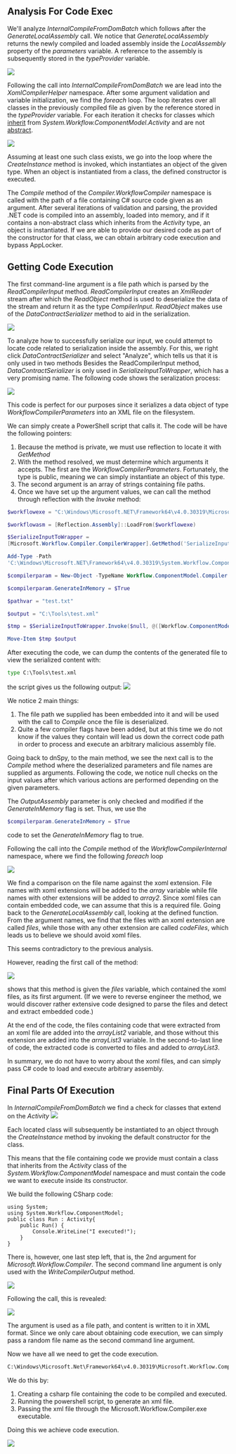 ## Analysis For Code Exec
We'll analyze _InternalCompileFromDomBatch_ which follows after the _GenerateLocalAssembly_ call.
We notice that _GenerateLocalAssembly_ returns the newly compiled and loaded assembly inside the _LocalAssembly_ property of the _parameters_ variable. A reference to the assembly is subsequently stored in the _typeProvider_ variable.

![](../../../Screenshots/lap-stp.png)

Following the call into _InternalCompileFromDomBatch_ we are lead into the _XomlCompilerHelper_ namespace. After some argument validation and variable initialization, we find the _foreach_ loop.
The loop iterates over all classes in the previously compiled file as given by the reference stored in the _typeProvider_ variable. For each iteration it checks for classes which [inherit](https://docs.microsoft.com/en-us/dotnet/csharp/tutorials/inheritance) from _System.Workflow.ComponentModel.Activity_ and are not [abstract](https://docs.microsoft.com/en-us/dotnet/csharp/language-reference/keywords/abstract).

![](../../../Screenshots/fel-icfdb.png)

Assuming at least one such class exists, we go into the loop where the _CreateInstance_ method is invoked, which instantiates an object of the given type.
When an object is instantiated from a class, the defined constructor is executed.

The _Compile_ method of the _Compiler.WorkflowCompiler_ namespace is called with the path of a file containing C# source code given as an argument. After several iterations of validation and parsing, the provided .NET code is compiled into an assembly, loaded into memory, and if it contains a non-abstract class which inherits from the _Activity_ type, an object is instantiated.
If we are able to provide our desired code as part of the constructor for that class, we can obtain arbitrary code execution and bypass AppLocker.

## Getting Code Execution
The first command-line argument is a file path which is parsed by the _ReadCompilerInput_ method.
_ReadCompilerInput_ creates an _XmlReader_ stream after which the _ReadObject_ method is used to deserialize the data of the stream and return it as the type _CompilerInput_.
_ReadObject_ makes use of the _DataContractSerializer_ method to aid in the serialization.

![](../../../Screenshots/rci-s.png)

To analyze how to successfully serialize our input, we could attempt to locate code related to serialization inside the assembly.
For this, we right click _DataContractSerializer_ and select "Analyze", which tells us that it is only used in two methods
Besides the ReadCompilerInput method, _DataContractSerializer_ is only used in _SerializeInputToWrapper_, which has a very promising name.
The following code shows the seralization process:

![](../../../Screenshots/sr-dot.png)

This code is perfect for our purposes since it serializes a data object of type _WorkflowCompilerParameters_ into an XML file on the filesystem.

We can simply create a PowerShell script that calls it.
The code will be have the following pointers:
1. Because the method is private, we must use reflection to locate it with _GetMethod_
2. With the method resolved, we must determine which arguments it accepts. The first are the _WorkflowCompilerParameters_. Fortunately, the type is public, meaning we can simply instantiate an object of this type. 
3. The second argument is an array of strings containing file paths.
4. Once we have set up the argument values, we can call the method through reflection with the _Invoke_ method:

```Powershell 
$workflowexe = "C:\Windows\Microsoft.NET\Framework64\v4.0.30319\Microsoft.Workflow.Compiler.exe"

$workflowasm = [Reflection.Assembly]::LoadFrom($workflowexe)

$SerializeInputToWrapper = 
[Microsoft.Workflow.Compiler.CompilerWrapper].GetMethod('SerializeInputToWrapper', [Reflection.BindingFlags] 'NonPublic, Static')

Add-Type -Path 
'C:\Windows\Microsoft.NET\Framework64\v4.0.30319\System.Workflow.ComponentModel.dll'

$compilerparam = New-Object -TypeName Workflow.ComponentModel.Compiler.WorkflowCompilerParameters

$compilerparam.GenerateInMemory = $True

$pathvar = "test.txt"

$output = "C:\Tools\test.xml"

$tmp = $SerializeInputToWrapper.Invoke($null, @([Workflow.ComponentModel.Compiler.WorkflowCompilerParameters] $compilerparam, [String[]] @(,$pathvar)))

Move-Item $tmp $output
```

After executing the code, we can dump the contents of the generated file to view the serialized content with:
```cmd
type C:\Tools\test.xml
```

the script gives us the following output:
![](../../../Screenshots/sr-xml-s.png)

We notice 2 main things:
1. The file path we supplied has been embedded into it and will be used with the call to _Compile_ once the file is deserialized.
2. Quite a few compiler flags have been added, but at this time we do not know if the values they contain will lead us down the correct code path in order to process and execute an arbitrary malicious assembly file.


Going back to dnSpy, to the main method, we see the next call is to the _Compile_ method where the deserialized parameters and file names are supplied as arguments.
Following the code, we notice null checks on the input values after which various actions are performed depending on the given parameters.

The _OutputAssembly_ parameter is only checked and modified if the _GenerateInMemory_ flag is set.
Thus, we use the 
```Powershell
$compilerparam.GenerateInMemory = $True
```
code to set the _GenerateInMemory_ flag to true.

Following the call into the _Compile_ method of the _WorkflowCompilerInternal_ namespace, where we find the following _foreach_ loop

![](../../../Screenshots/xoml-n-s.png)

We find a comparison on the file name against the xoml extension.
File names with xoml extensions will be added to the _array_ variable while file names with other extensions will be added to _array2_. Since xoml files can contain embedded code, we can assume that this is a required file.
Going back to the _GenerateLocalAssembly_ call, looking at the defined function.
From the argument names, we find that the files with an xoml extension are called _files_, while those with any other extension are called _codeFiles_, which leads us to believe we should avoid xoml files.

This seems contradictory to the previous analysis.

However, reading the first call of the method:

![](../../../Screenshots/fc-gla.png)
 
 shows that this method is given the _files_ variable, which contained the xoml files, as its first argument.
 (If we were to reverse engineer the method, we would discover rather extensive code designed to parse the files and detect and extract embedded code.)

 At the end of the code, the files containing code that were extracted from an xoml file are added into the _arrayList2_ variable, and those without this extension are added into the _arrayList3_ variable. In the second-to-last line of code, the extracted code is converted to files and added to _arrayList3_.

 In summary, we do not have to worry about the xoml files, and can simply pass C# code to load and execute arbitrary assembly.

 ## Final Parts Of Execution

In _InternalCompileFromDomBatch_ we find a check for classes that extend on the _Activity_
![](../../../Screenshots/eoa.png)

Each located class will subsequently be instantiated to an object through the _CreateInstance_ method by invoking the default constructor for the class.

This means that the file containing code we provide must contain a class that inherits from the _Activity_ class of the _System.Workflow.ComponentModel_ namespace and must contain the code we want to execute inside its constructor.

We build the following CSharp code:
```CSharp
using System;
using System.Workflow.ComponentModel;
public class Run : Activity{
    public Run() {
        Console.WriteLine("I executed!");
    }
}
```

There is, however, one last step left, that is, the 2nd argument for _Microsoft.Workflow.Compiler_.
The second command line argument is only used with the _WriteCompilerOutput_ method.

![](../../../Screenshots/sca-mwc.png)

Following the call, this is revealed:

![](../../../Screenshots/sca-wfc-ic.png)

The argument is used as a file path, and content is written to it in XML format. Since we only care about obtaining code execution, we can simply pass a random file name as the second command line argument.

Now we have all we need to get the code execution.
```cmd
C:\Windows\Microsoft.Net\Framework64\v4.0.30319\Microsoft.Workflow.Compiler.exe run.xml results.xml
```

We do this by:
1. Creating a csharp file containing the code to be compiled and executed.
2. Running the powershell script, to generate an xml file.
3. Passing the xml file through the Microsoft.Workflow.Compiler.exe executable.

Doing this we achieve code execution.

![](../../../Screenshots/csbyp-ce.png)